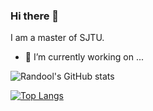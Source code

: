### Hi there 👋

I am a master of SJTU.

- 🔭 I’m currently working on ...

<!--
**Randool/Randool** is a ✨ _special_ ✨ repository because its `README.md` (this file) appears on your GitHub profile.

Here are some ideas to get you started:

- 🌱 I’m currently learning NLP
- 🤔 I’m looking for help with ...
- 💬 Ask me about ...
- 📫 How to reach me: ...
- 😄 Pronouns: ...
- ⚡ Fun fact: ...
-->

![Randool's GitHub stats](https://github-readme-stats.vercel.app/api?username=Randool&count_private=true&show_icons=true&include_all_commits=true)

[![Top Langs](https://github-readme-stats.vercel.app/api/top-langs/?username=Randool&layout=compact&hide=HTML,CSS)](https://github.com/anuraghazra/github-readme-stats)
